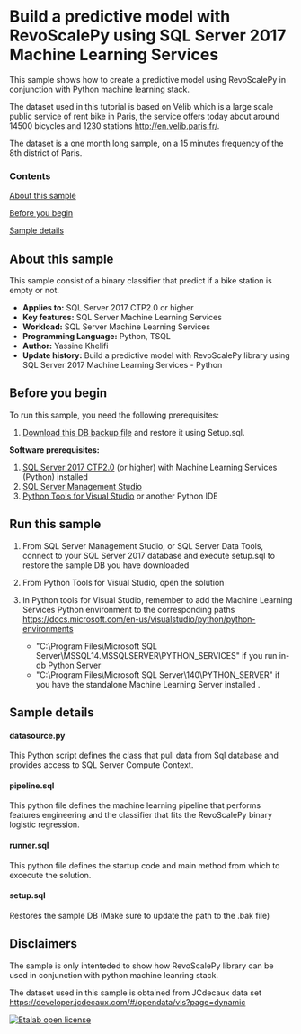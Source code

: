 # Build a predictive model with RevoScalePy using SQL Server 2017 Machine Learning Services

This sample shows how to create a predictive model using RevoScalePy in conjunction with Python machine learning stack.

The dataset  used in this tutorial is based on Vélib which is a large scale public service of rent bike in Paris, the service offers today about around 14500 bicycles and 1230 stations http://en.velib.paris.fr/.

The dataset is a one month long  sample, on a 15 minutes frequency of the 8th district of Paris.


### Contents

[About this sample](#about-this-sample)

[Before you begin](#before-you-begin)

[Sample details](#sample-details)




## About this sample


This sample consist of a  binary classifier that predict if a bike station is empty or not.




- **Applies to:** SQL Server 2017 CTP2.0 or higher
- **Key features:** SQL Server Machine Learning Services 
- **Workload:** SQL Server Machine Learning Services
- **Programming Language:** Python, TSQL
- **Author:** Yassine Khelifi
- **Update history:** Build a predictive model with RevoScalePy library using SQL Server 2017 Machine Learning Services - Python 



## Before you begin

To run this sample, you need the following prerequisites: 
1. [Download this DB backup file](https://sq14samples.blob.core.windows.net/data/velibDB.bak) and restore it using Setup.sql. 

**Software prerequisites:**


1. [SQL Server 2017 CTP2.0](https://www.microsoft.com/en-us/sql-server/sql-server-2017) (or higher) with Machine Learning Services (Python) installed
2. [SQL Server Management Studio](https://docs.microsoft.com/en-us/sql/ssms/download-sql-server-management-studio-ssms)
3. [Python Tools for Visual Studio](https://www.visualstudio.com/vs/python/) or another Python IDE

## Run this sample
1. From SQL Server Management Studio, or SQL Server Data Tools, connect to your SQL Server 2017 database and execute setup.sql to restore the sample DB you have downloaded 
2. From Python Tools for Visual Studio, open the solution  
3. In Python tools for  Visual Studio, remember to add the Machine Learning Services Python environment to the corresponding paths https://docs.microsoft.com/en-us/visualstudio/python/python-environments

   * "C:\Program Files\Microsoft SQL Server\MSSQL14.MSSQLSERVER\PYTHON_SERVICES" if you run in-db Python Server
   * "C:\Program Files\Microsoft SQL Server\140\PYTHON_SERVER" if you have the standalone Machine Learning Server installed .




## Sample details

#### datasource.py
This Python script defines the class that pull data from Sql database and provides access to SQL Server Compute Context.

####  pipeline.sql
This python file defines the machine learning pipeline that performs features engineering and the classifier that fits the RevoScalePy binary logistic regression.

####  runner.sql
This python file defines the startup code and main method from which to excecute the solution.

####  setup.sql
Restores the sample DB (Make sure to update the path to the .bak file)





## Disclaimers

The sample is only intenteded to show how  RevoScalePy library can be used in conjunction with python machine leanring stack.

The dataset used in this sample is obtained from JCdecaux data set https://developer.jcdecaux.com/#/opendata/vls?page=dynamic 

[![Etalab open license](https://sq14samples.blob.core.windows.net/images/open_licence.png)](https://developer.jcdecaux.com/#/opendata/license)



